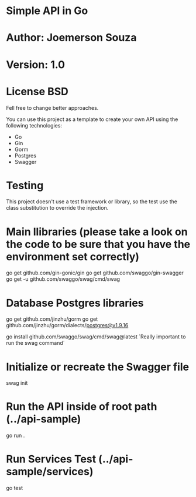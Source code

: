 # Simple API in Go

# Author: Joemerson Souza
# Version: 1.0
# License BSD

Fell free to change better approaches.

You can use this project as a template to create your own API using the following technologies:

- Go
- Gin
- Gorm
- Postgres
- Swagger

# Testing

This project doesn't use a test framework or library, so the test use the class substitution to override the injection.


# Main llibraries (please take a look on the code to be sure that you have the environment set correctly)
go get github.com/gin-gonic/gin
go get github.com/swaggo/gin-swagger
go get -u github.com/swaggo/swag/cmd/swag

# Database Postgres libraries
go get github.com/jinzhu/gorm
go get github.com/jinzhu/gorm/dialects/postgres@v1.9.16

go install github.com/swaggo/swag/cmd/swag@latest ´Really important to run the swag command´

# Initialize or recreate the Swagger file
swag init

# Run the API inside of root path (../api-sample)
go run .

# Run Services Test (../api-sample/services)

go test